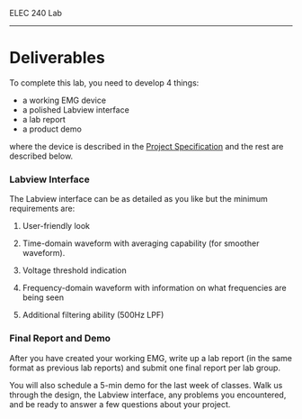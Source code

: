 ELEC 240 Lab

------------------------------------------------------------------------

# Deliverables

To complete this lab, you need to develop 4 things:

* a working EMG device
* a polished Labview interface
* a lab report
* a product demo

where the device is described in the [Project
Specification](./project-specification) and the rest are described below.


### Labview Interface

The Labview interface can be as detailed as you like but the minimum
requirements are:

1. User-friendly look

2. Time-domain waveform with averaging capability (for smoother waveform).

3. Voltage threshold indication

4. Frequency-domain waveform with information on what frequencies are being
   seen

5. Additional filtering ability (500Hz LPF)

### Final Report and Demo

After you have created your working EMG, write up a lab report (in the same
format as previous lab reports) and submit one final report per lab group.

You will also schedule a 5-min demo for the last week of classes. Walk us
through the design, the Labview interface, any problems you encountered, and be
ready to answer a few questions about your project.
